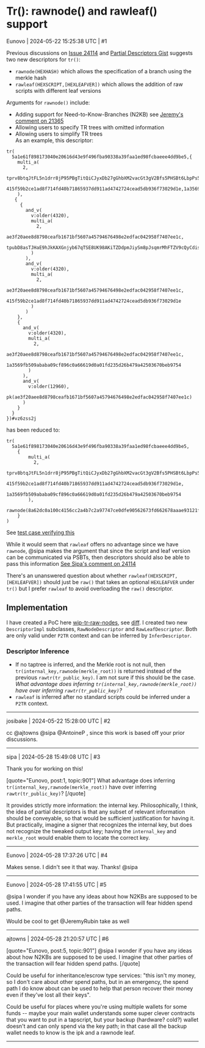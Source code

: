 # Tr(): rawnode() and rawleaf() support

Eunovo | 2024-05-22 15:25:38 UTC | #1

Previous discussions on [Issue 24114](https://github.com/bitcoin/bitcoin/issues/24114) and [Partial Descriptors Gist](https://gist.github.com/sipa/06c5c844df155d4e5044c2c8cac9c05e#partial-descriptors) suggests two new descriptors for `tr()`:
- `rawnode(HEXHASH)` which allows the specification of a branch using the merkle hash
- `rawleaf(HEXSCRIPT,[HEXLEAFVER])` which allows the addition of raw scripts with different leaf versions

Arguments for `rawnode()` include:
- Adding support for Need-to-Know-Branches (N2KB) see [Jeremy's comment on 21365](https://github.com/bitcoin/bitcoin/pull/21365#issuecomment-793027851)
- Allowing users to specify TR trees with omitted information
- Allowing users to simplify TR trees  
As an example, this descriptor:
```
tr(
  5a1e61f898173040e20616d43e9f496fba90338a39faa1ed98fcbaeee4dd9be5,{
    multi_a(
      2,
      tprv8btqJtFL5n1drr8jP95PBgTitQiCJyxDb27gGhbXM2vacGt3gV2Bfs5PHSBt6LbpPs5fUb4hGhD5TXudLrisjd14qtM8EZ3nVSv31jhLuop/*,
      415f59b2ce1ad8f714fd40b71865937dd911ad4742724cead5db936f73029d1e,1a3569fb509ababa09cf896c0a66619d0a01fd235d26b479a42503670beb9754
    ),
   {
     {
       and_v(
         v:older(4320),
         multi_a(
           2,
           ae3f20aee8d8798ceafb1671bf5607a45794676498e2edfac042958f7407ee1c,
           tpubD8asTJHaE9hJkKAXGnjyb67qTSE8UK98AKiTZDdpmJiySm8pJsqmrMhFTZV9cQyCdisA71G9bjGCZXcjXgFWCfjK5rfxVYmbnA5XikwzEHt/*
         )
       ),
       and_v(
         v:older(4320),
         multi_a(
           2,
           ae3f20aee8d8798ceafb1671bf5607a45794676498e2edfac042958f7407ee1c,
           415f59b2ce1ad8f714fd40b71865937dd911ad4742724cead5db936f73029d1e
         )
       )
    },
    {
      and_v(
        v:older(4320),
        multi_a(
          2,
          ae3f20aee8d8798ceafb1671bf5607a45794676498e2edfac042958f7407ee1c,
          1a3569fb509ababa09cf896c0a66619d0a01fd235d26b479a42503670beb9754
        )
      ),
      and_v(
        v:older(12960),
        pk(ae3f20aee8d8798ceafb1671bf5607a45794676498e2edfac042958f7407ee1c)
      )
    }
  }
})#vz6zss2j
```
has been reduced to:
```
tr(
  5a1e61f898173040e20616d43e9f496fba90338a39faa1ed98fcbaeee4dd9be5,
    {
        multi_a(
          2,
          tprv8btqJtFL5n1drr8jP95PBgTitQiCJyxDb27gGhbXM2vacGt3gV2Bfs5PHSBt6LbpPs5fUb4hGhD5TXudLrisjd14qtM8EZ3nVSv31jhLuop/*,
          415f59b2ce1ad8f714fd40b71865937dd911ad4742724cead5db936f73029d1e,
          1a3569fb509ababa09cf896c0a66619d0a01fd235d26b479a42503670beb9754
        ),
        rawnode(8a62dc0a100c4156cc2a4b7c2a97747ce0dfe90562673fd662678aaae93121fb)
    }
)
```
See [test case verifying this](https://github.com/Eunovo/tr-partial-descriptors-test/blob/2449ccddbe7132fa20c2f607e2a807542f07f875/src/main.py#L17-L59)

While it would seem that `rawleaf` offers no advantage since we have `rawnode`, @sipa makes the argument that since the script and leaf version can be communicated via PSBTs, then descriptors should also be able to pass this information [See Sipa's comment on 24114](https://github.com/bitcoin/bitcoin/issues/24114#issuecomment-1038441246)

There's an unanswered question about whether `rawleaf(HEXSCRIPT,[HEXLEAFVER])` should just be `raw()` that takes an optional `HEXLEAFVER` under `tr()` but I prefer `rawleaf` to avoid overloading the `raw()` descriptor.

## Implementation
I have created a PoC here [wip-tr-raw-nodes](https://github.com/Eunovo/bitcoin/tree/wip-tr-raw-nodes), see [diff](https://github.com/bitcoin/bitcoin/compare/master...Eunovo:bitcoin:wip-tr-raw-nodes).  I created two new `DescriptorImpl` subclasses, `RawNodeDescriptor` and `RawLeafDescriptor`. Both are only valid under `P2TR` context and can be inferred by `InferDescriptor`. 

### Descriptor Inference
- If no taptree is inferred, and the Merkle root is not null, then `tr(internal_key,rawnode(merkle_root))` is returned instead of the previous  `rawtr(tr_public_key)`. I am not sure if this should be the case. *What advantage does inferring `tr(internal_key,rawnode(merkle_root))` have over inferring `rawtr(tr_public_key)`?*
- `rawleaf` is inferred after no standard scripts could be inferred under a `P2TR` context.

-------------------------

josibake | 2024-05-22 15:28:00 UTC | #2

cc @ajtowns @sipa @AntoineP , since this work is based off your prior discussions.

-------------------------

sipa | 2024-05-28 15:49:08 UTC | #3

Thank you for working on this!

[quote="Eunovo, post:1, topic:901"]
What advantage does inferring `tr(internal_key,rawnode(merkle_root))` have over inferring `rawtr(tr_public_key)`?
[/quote]

It provides strictly more information: the internal key. Philosophically, I think, the idea of partial descriptors is that any subset of relevant information should be conveyable, so that would be sufficient justification for having it. But practically, imagine a signer that recognizes the internal key, but does not recognize the tweaked output key; having the `internal_key` and `merkle_root` would enable them to locate the correct key.

-------------------------

Eunovo | 2024-05-28 17:37:26 UTC | #4

Makes sense. I didn't see it that way. Thanks! @sipa

-------------------------

Eunovo | 2024-05-28 17:41:55 UTC | #5

@sipa I wonder if you have any ideas about how N2KBs are supposed to be used. I imagine that other parties of the transaction will fear hidden spend paths.

Would be cool to get @JeremyRubin take as well

-------------------------

ajtowns | 2024-05-28 21:20:57 UTC | #6

[quote="Eunovo, post:5, topic:901"]
@sipa I wonder if you have any ideas about how N2KBs are supposed to be used. I imagine that other parties of the transaction will fear hidden spend paths.
[/quote]

Could be useful for inheritance/escrow type services: "this isn't my money, so I don't care about other spend paths, but in an emergency, the spend path I do know about can be used to help that person recover their money even if they've lost all their keys".

Could be useful for places where you're using multiple wallets for some funds -- maybe your main wallet understands some super clever contracts that you want to put in a tapscript, but your backup (hardware? cold?) wallet doesn't and can only spend via the key path; in that case all the backup wallet needs to know is the ipk and a rawnode leaf.

-------------------------

